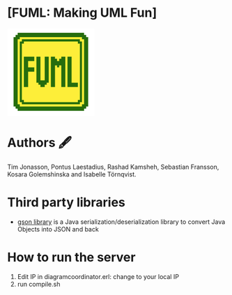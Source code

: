 # [FUML: Making UML Fun]
 
 <img width="200" height="200" src="https://github.com/timjon/group4/blob/develop/Application/src/resources/logo.png">
 

# Authors 🖋️

Tim Jonasson, Pontus Laestadius, Rashad Kamsheh, Sebastian Fransson, Kosara Golemshinska and Isabelle Törnqvist.
 
# Third party libraries

- [gson library](https://github.com/google/gson)
is a Java serialization/deserialization library to convert Java Objects into JSON and back

# How to run the server
1. Edit IP in diagramcoordinator.erl: change to your local IP
2. run compile.sh

